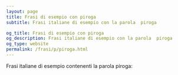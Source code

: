```yaml
---
layout: page
title: Frasi di esempio con piroga 
subtitle: Frasi italiane di esempio con la parola  piroga

og_title: Frasi di esempio con piroga 
og_description: Frasi italiane di esempio con la parola  piroga
og_type: website
permalink: /frasi/p/piroga.html
---
```


Frasi italiane di esempio contenenti la parola piroga:


